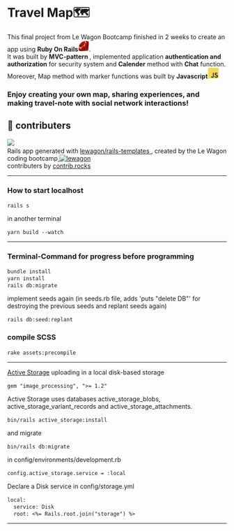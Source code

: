 <h1>Travel Map🗺</h1>
This final project from Le Wagon Bootcamp finished in 2 weeks to create an app using <strong>Ruby On Rails<img src="https://raw.githubusercontent.com/devicons/devicon/master/icons/ruby/ruby-original.svg" alt="ruby" width="25" height="25"/></strong>. <br>
It was built by <strong>MVC-pattern </strong>, implemented application <strong>authentication and authorization</strong> for security system and <strong>Calender</strong> method with <strong>Chat</strong> function.
Moreover, Map method with marker functions was built by <strong>Javascript<img src="https://raw.githubusercontent.com/devicons/devicon/master/icons/javascript/javascript-original.svg" alt="javascript" width="25" height="25"/></strong>
<h3>Enjoy creating your own map, sharing experiences, and making travel-note with social network interactions!</h3>

<h2> 🌱 contributers </h2><a href="https://github.com/4moreno/travelmap/graphs/contributors">
  <img src="https://contrib.rocks/image?repo=4moreno/travelmap" />
</a>
<br>
<div>
  Rails app generated with <a href="https://github.com/lewagon/rails-templates">lewagon/rails-templates </a>, created by the Le Wagon coding bootcamp<a href="https://www.lewagon.com/" target="blank" rel="noreferrer"> <img src="https://avatars.githubusercontent.com/u/5470001?s=200&amp;v=4" width="25" height="25" alt="lewagon"></a>
</div>
contributers by <a href="https://contrib.rocks">contrib.rocks</a>

------------------------------------------------------------------------------------------------------------------------------------------------

<h3>How to start localhost</h3>

```
rails s
```
in another terminal

```
yarn build --watch
```


------------------------------------------------------------------------------------------------------------------------------------------------
<h3>Terminal-Command for progress before programming</h3>

```
bundle install
yarn install
rails db:migrate
```

implement seeds again (in seeds.rb file, adds 'puts "delete DB"' for destroying the previous seeds and replant seeds again)
```
rails db:seed:replant
```

<h3>compile SCSS </h3>

```
rake assets:precompile
``` 

------------------------------------------------------------------------------------------------------------------------------------------------
<a href="https://guides.rubyonrails.org/active_storage_overview.html">Active Storage</a>
uploading in a local disk-based storage

```
gem "image_processing", ">= 1.2" 
```
Active Storage uses databases active_storage_blobs, active_storage_variant_records and active_storage_attachments.
```
bin/rails active_storage:install
```
and migrate
```
bin/rails db:migrate
```
in config/environments/development.rb
```
config.active_storage.service = :local
```
Declare a Disk service in config/storage.yml
```
local:
  service: Disk
  root: <%= Rails.root.join("storage") %>
 ```
------------------------------------------------------------------------------------------------------------------------------------------------

